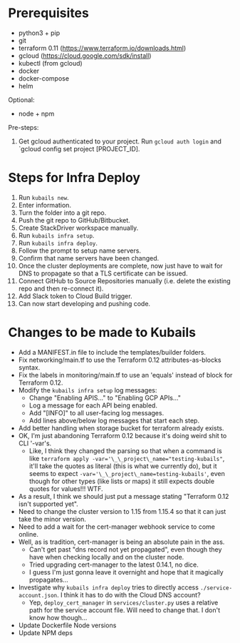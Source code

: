 # Prerequisites

- python3 + pip
- git
- terraform 0.11 (https://www.terraform.io/downloads.html)
- gcloud (https://cloud.google.com/sdk/install)
- kubectl (from gcloud)
- docker 
- docker-compose
- helm

Optional:

- node + npm

Pre-steps:

1. Get gcloud authenticated to your project. Run `gcloud auth login` and `gcloud config set project [PROJECT_ID].

# Steps for Infra Deploy

1. Run `kubails new`.
2. Enter information.
3. Turn the folder into a git repo.
4. Push the git repo to GitHub/Bitbucket.
5. Create StackDriver workspace manually.
5. Run `kubails infra setup`.
6. Run `kubails infra deploy`.
7. Follow the prompt to setup name servers.
8. Confirm that name servers have been changed.
9. Once the cluster deployments are complete, now just have to wait for DNS to propagate so that a TLS certificate can be issued.
10. Connect GitHub to Source Repositories manually (i.e. delete the existing repo and then re-connect it).
11. Add Slack token to Cloud Build trigger.
12. Can now start developing and pushing code.

# Changes to be made to Kubails

- Add a MANIFEST.in file to include the templates/builder folders.
- Fix networking/main.tf to use the Terraform 0.12 attributes-as-blocks syntax.
- Fix the labels in monitoring/main.tf to use an 'equals' instead of block for Terraform 0.12.
- Modify the `kubails infra setup` log messages:
    - Change "Enabling APIS..." to "Enabling GCP APIs..."
    - Log a message for each API being enabled.
    - Add "[INFO]" to all user-facing log messages.
    - Add lines above/below log messages that start each step.
- Add better handling when storage bucket for terraform already exists.
- OK, I'm just abandoning Terraform 0.12 because it's doing weird shit to CLI '-var's.
    - Like, I think they changed the parsing so that when a command is like `terraform apply -var='\_\_project\_name="testing-kubails"`, it'll take the quotes as literal (this is what we currently do), but it seems to expect `-var='\_\_project\_name=testing-kubails'`, even though for other types (like lists or maps) it still expects double quotes for values!!! WTF.
- As a result, I think we should just put a message stating "Terraform 0.12 isn't supported yet".
- Need to change the cluster version to 1.15 from 1.15.4 so that it can just take the minor version.
- Need to add a wait for the cert-manager webhook service to come online.
- Well, as is tradition, cert-manager is being an absolute pain in the ass. 
    - Can't get past "dns record not yet propagated", even though they have when checking locally and on the cluster node.
    - Tried upgrading cert-manager to the latest 0.14.1, no dice.
    - I guess I'm just gonna leave it overnight and hope that it magically propagates...
- Investigate why `kubails infra deploy` tries to directly access `./service-account.json`. I think it has to do with the Cloud DNS account?
    - Yep, `deploy_cert_manager` in `services/cluster.py` uses a relative path for the service account file. Will need to change that. I don't know how though...
- Update Dockerfile Node versions
- Update NPM deps
